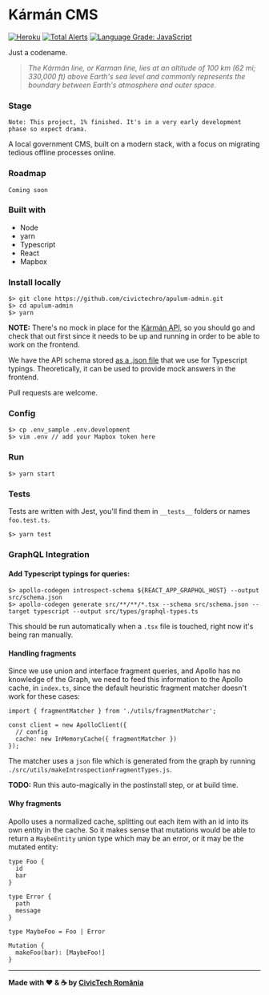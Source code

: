 # Kármán CMS

[![Heroku](https://badge.glitch.me/karman-cms/heroku)](https://karman-cms.herokuapp.com/login) [![Total Alerts](https://img.shields.io/lgtm/alerts/g/civictechro/apulum-admin.svg?logo=lgtm&logoWidth=18)](https://lgtm.com/projects/g/civictechro/apulum-admin/alerts/) [![Language Grade: JavaScript](https://img.shields.io/lgtm/grade/javascript/g/civictechro/apulum-admin.svg?logo=lgtm&logoWidth=18)](https://lgtm.com/projects/g/civictechro/apulum-admin/context:javascript)

Just a codename.

> _The Kármán line, or Karman line, lies at an altitude of 100 km (62 mi; 330,000 ft) above Earth's sea level and commonly represents the boundary between Earth's atmosphere and outer space._

### Stage 

`Note: This project, 1% finished. It's in a very early development phase so expect drama.`

A local government CMS, built on a modern stack, with a focus on migrating tedious offline processes online. 

### Roadmap 

`Coming soon`


### Built with

- Node
- yarn
- Typescript
- React
- Mapbox

### Install locally

```
$> git clone https://github.com/civictechro/apulum-admin.git
$> cd apulum-admin
$> yarn
```

**NOTE:** There's no mock in place for the [Kármán API](https://github.com/civictechro/apulum-graphql-api), so you should go and check that out first since it needs to be up and running in order to be able to work on the frontend.

We have the API schema stored [as a .json file](https://github.com/civictechro/apulum-admin/blob/master/src/schema.json) that we use for Typescript typings. Theoretically, it can be used to provide mock answers in the frontend. 

Pull requests are welcome.

### Config 

```
$> cp .env_sample .env.development 
$> vim .env // add your Mapbox token here
```

### Run

```
$> yarn start 
```

### Tests

Tests are written with Jest, you'll find them in `__tests__` folders or names `foo.test.ts`.

```
$> yarn test
```

### GraphQL Integration

#### Add Typescript typings for queries:

```
$> apollo-codegen introspect-schema ${REACT_APP_GRAPHQL_HOST} --output src/schema.json
$> apollo-codegen generate src/**/**/*.tsx --schema src/schema.json --target typescript --output src/types/graphql-types.ts
```

This should be run automatically when a `.tsx` file is touched, right now it's being ran manually. 

#### Handling fragments 

Since we use union and interface fragment queries, and Apollo has no knowledge of the Graph, we need to feed this information to the Apollo cache, in `index.ts`, since the default heuristic fragment matcher doesn't work for these cases:

```
import { fragmentMatcher } from './utils/fragmentMatcher';

const client = new ApolloClient({
  // config
  cache: new InMemoryCache({ fragmentMatcher })
});
```

The matcher uses a `json` file which is generated from the graph by running `./src/utils/makeIntrospectionFragmentTypes.js`. 

**TODO:** Run this auto-magically in the postinstall step, or at build time.

#### Why fragments

Apollo uses a normalized cache, splitting out each item with an id into its own entity in the cache. So it makes sense that mutations would be able to return a `MaybeEntity` union type which may be an error, or it may be the mutated entity:

```
type Foo {
  id
  bar
}

type Error {
  path
  message
}

type MaybeFoo = Foo | Error

Mutation {
  makeFoo(bar): [MaybeFoo!] 
}
```

----------

**Made with :heart: & :coffee: by [CivicTech România](https://civictech.ro/)**
